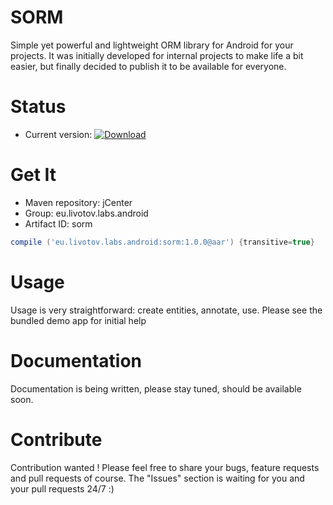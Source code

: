 # SORM

Simple yet powerful and lightweight ORM library for Android for your projects.
It was initially developed for internal projects to make life a bit easier, but finally decided to 
publish it to be available for everyone.


Status
===

- Current version: [ ![Download](https://api.bintray.com/packages/livotovlabs/maven/SORM/images/download.svg) ](https://bintray.com/livotovlabs/maven/SORM/_latestVersion)


Get It
===

- Maven repository: jCenter
- Group: eu.livotov.labs.android
- Artifact ID: sorm

```groovy
compile ('eu.livotov.labs.android:sorm:1.0.0@aar') {transitive=true}

```

Usage
===
          
 Usage is very straightforward: create entities, annotate, use.
 Please see the bundled demo app for initial help
 

Documentation
===

 Documentation is being written, please stay tuned, should be available soon.


Contribute
===

Contribution wanted !
Please feel free to share your bugs, feature requests and pull requests of course. The "Issues" section is waiting for you and your pull requests  24/7 :)

